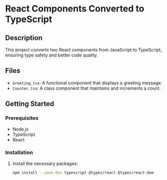 # React Components Converted to TypeScript

## Description

This project converts two React components from JavaScript to TypeScript, ensuring type safety and better code quality.

## Files

- `Greeting.tsx`: A functional component that displays a greeting message.
- `Counter.tsx`: A class component that maintains and increments a count.

## Getting Started

### Prerequisites

- Node.js
- TypeScript
- React

### Installation

1. Install the necessary packages:
   ```bash
   npm install --save-dev typescript @types/react @types/react-dom
   ```
